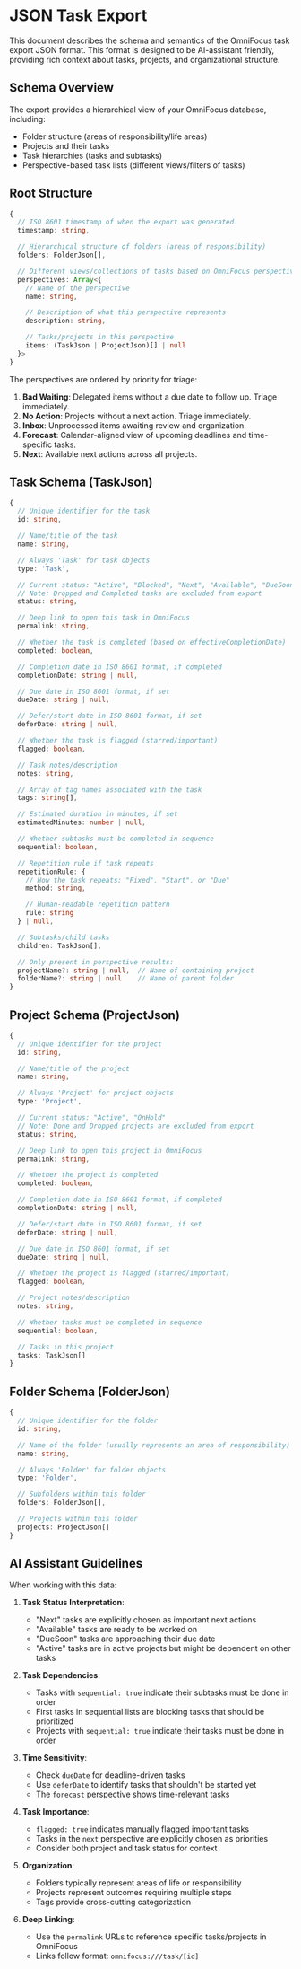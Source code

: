 # JSON Task Export

This document describes the schema and semantics of the OmniFocus task export JSON format. This format is designed to be AI-assistant friendly, providing rich context about tasks, projects, and organizational structure.

## Schema Overview

The export provides a hierarchical view of your OmniFocus database, including:

- Folder structure (areas of responsibility/life areas)
- Projects and their tasks
- Task hierarchies (tasks and subtasks)
- Perspective-based task lists (different views/filters of tasks)

## Root Structure

```typescript
{
  // ISO 8601 timestamp of when the export was generated
  timestamp: string,

  // Hierarchical structure of folders (areas of responsibility)
  folders: FolderJson[],

  // Different views/collections of tasks based on OmniFocus perspectives
  perspectives: Array<{
    // Name of the perspective
    name: string,

    // Description of what this perspective represents
    description: string,

    // Tasks/projects in this perspective
    items: (TaskJson | ProjectJson)[] | null
  }>
}
```

The perspectives are ordered by priority for triage:

1. **Bad Waiting**: Delegated items without a due date to follow up. Triage immediately.
2. **No Action**: Projects without a next action. Triage immediately.
3. **Inbox**: Unprocessed items awaiting review and organization.
4. **Forecast**: Calendar-aligned view of upcoming deadlines and time-specific tasks.
5. **Next**: Available next actions across all projects.

## Task Schema (TaskJson)

```typescript
{
  // Unique identifier for the task
  id: string,

  // Name/title of the task
  name: string,

  // Always 'Task' for task objects
  type: 'Task',

  // Current status: "Active", "Blocked", "Next", "Available", "DueSoon"
  // Note: Dropped and Completed tasks are excluded from export
  status: string,

  // Deep link to open this task in OmniFocus
  permalink: string,

  // Whether the task is completed (based on effectiveCompletionDate)
  completed: boolean,

  // Completion date in ISO 8601 format, if completed
  completionDate: string | null,

  // Due date in ISO 8601 format, if set
  dueDate: string | null,

  // Defer/start date in ISO 8601 format, if set
  deferDate: string | null,

  // Whether the task is flagged (starred/important)
  flagged: boolean,

  // Task notes/description
  notes: string,

  // Array of tag names associated with the task
  tags: string[],

  // Estimated duration in minutes, if set
  estimatedMinutes: number | null,

  // Whether subtasks must be completed in sequence
  sequential: boolean,

  // Repetition rule if task repeats
  repetitionRule: {
    // How the task repeats: "Fixed", "Start", or "Due"
    method: string,

    // Human-readable repetition pattern
    rule: string
  } | null,

  // Subtasks/child tasks
  children: TaskJson[],

  // Only present in perspective results:
  projectName?: string | null,  // Name of containing project
  folderName?: string | null    // Name of parent folder
}
```

## Project Schema (ProjectJson)

```typescript
{
  // Unique identifier for the project
  id: string,

  // Name/title of the project
  name: string,

  // Always 'Project' for project objects
  type: 'Project',

  // Current status: "Active", "OnHold"
  // Note: Done and Dropped projects are excluded from export
  status: string,

  // Deep link to open this project in OmniFocus
  permalink: string,

  // Whether the project is completed
  completed: boolean,

  // Completion date in ISO 8601 format, if completed
  completionDate: string | null,

  // Defer/start date in ISO 8601 format, if set
  deferDate: string | null,

  // Due date in ISO 8601 format, if set
  dueDate: string | null,

  // Whether the project is flagged (starred/important)
  flagged: boolean,

  // Project notes/description
  notes: string,

  // Whether tasks must be completed in sequence
  sequential: boolean,

  // Tasks in this project
  tasks: TaskJson[]
}
```

## Folder Schema (FolderJson)

```typescript
{
  // Unique identifier for the folder
  id: string,

  // Name of the folder (usually represents an area of responsibility)
  name: string,

  // Always 'Folder' for folder objects
  type: 'Folder',

  // Subfolders within this folder
  folders: FolderJson[],

  // Projects within this folder
  projects: ProjectJson[]
}
```

## AI Assistant Guidelines

When working with this data:

1. **Task Status Interpretation**:

   - "Next" tasks are explicitly chosen as important next actions
   - "Available" tasks are ready to be worked on
   - "DueSoon" tasks are approaching their due date
   - "Active" tasks are in active projects but might be dependent on other tasks

2. **Task Dependencies**:

   - Tasks with `sequential: true` indicate their subtasks must be done in order
   - First tasks in sequential lists are blocking tasks that should be prioritized
   - Projects with `sequential: true` indicate their tasks must be done in order

3. **Time Sensitivity**:

   - Check `dueDate` for deadline-driven tasks
   - Use `deferDate` to identify tasks that shouldn't be started yet
   - The `forecast` perspective shows time-relevant tasks

4. **Task Importance**:

   - `flagged: true` indicates manually flagged important tasks
   - Tasks in the `next` perspective are explicitly chosen as priorities
   - Consider both project and task status for context

5. **Organization**:

   - Folders typically represent areas of life or responsibility
   - Projects represent outcomes requiring multiple steps
   - Tags provide cross-cutting categorization

6. **Deep Linking**:
   - Use the `permalink` URLs to reference specific tasks/projects in OmniFocus
   - Links follow format: `omnifocus:///task/[id]`
